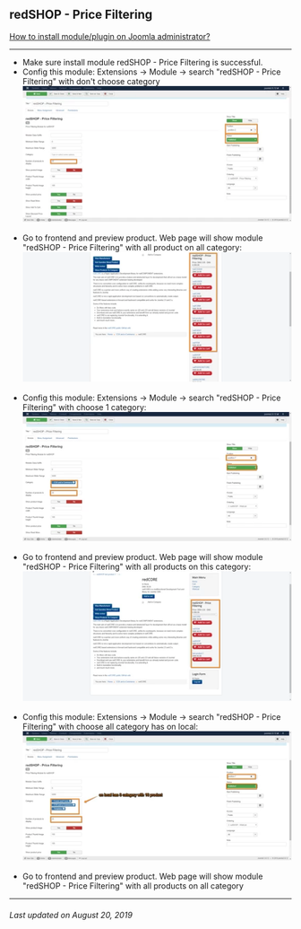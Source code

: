## redSHOP - Price Filtering

[How to install module/plugin on Joomla administrator?](chapters/module-redshop/install-module-plugin.md)

<hr>

<ul>
<li>Make sure install module redSHOP - Price Filtering is successful.

<li>Config this module: Extensions → Module → search "redSHOP - Price Filtering" with don't choose category
<img src="./manual/en-US/chapters/module-redshop/img/img8.png" class="example"/><br><br>

<li>Go to frontend and preview product. Web page will show module "redSHOP - Price Filtering" with all product on all category:
<img src="./manual/en-US/chapters/module-redshop/img/img9.png" class="example"/><br><br>

<li>Config this module: Extensions → Module → search "redSHOP - Price Filtering" with choose 1 category:
<img src="./manual/en-US/chapters/module-redshop/img/img10.png" class="example"/><br><br>

<li>Go to frontend and preview product. Web page will show module "redSHOP - Price Filtering" with all products on this category:
<img src="./manual/en-US/chapters/module-redshop/img/img11.png" class="example"/><br><br>

<li>Config this module: Extensions → Module → search "redSHOP - Price Filtering" with choose all category has on local:
<img src="./manual/en-US/chapters/module-redshop/img/img12.png" class="example"/><br><br>

<li>Go to frontend and preview product. Web page will show module "redSHOP - Price Filtering" with all products on all category
</ul>

<hr>

<h6>Last updated on August 20, 2019</h6>